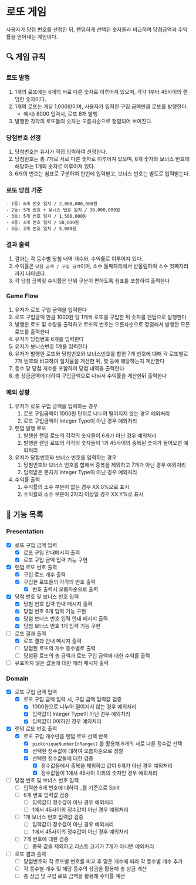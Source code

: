 # 로또 게임
사용자가 당첨 번호를 선정한 뒤, 랜덤하게 선택된 숫자들과 비교하여 당첨금액과 수익률을 얻어내는 게임이다.
## 🔍 게임 규칙
### 로또 발행
1. 1개의 로또에는 6개의 서로 다른 숫자로 이루어져 있으며, 각각 1부터 45사이의 랜덤한 숫자이다.
2. 1개의 로또는 개당 1,000원이며, 사용자가 입력한 구입 금액만큼 로또를 발행한다. 
   - 예시) 8000 입력시, 로또 8개 발행
3. 발행한 각각의 로또들의 숫자는 오름차순으로 정렬되어 보여진다.
### 당첨번호 선정
1. 당첨번호는 유저가 직접 입력하여 선정한다.
2. 당첨번호는 총 7개로 서로 다른 숫자로 이루어져 있으며, 6개 숫자와 보너스 번호에 해당하는 1개의 숫자로 이루어져 있다.
3. 6개의 번호는 쉼표로 구분하여 한번에 입력받고, 보너스 번호는 별도로 입력받는다.
### 로또 당첨 기준
    - 1등: 6개 번호 일치 / 2,000,000,000원
    - 2등: 5개 번호 + 보너스 번호 일치 / 30,000,000원
    - 3등: 5개 번호 일치 / 1,500,000원
    - 4등: 4개 번호 일치 / 50,000원
    - 5등: 3개 번호 일치 / 5,000원
### 결과 출력
1. 결과는 각 등수별 당첨 내역 개수와, 수익률로 이루어져 있다.
2. 수익률은 `당첨 금액 / 구입 금액`이며, 소수 둘째자리에서 반올림하여 소수 첫째자리까지 나타낸다.
3. 각 당첨 금액및 수익률은 단위 구분이 편하도록 쉼표를 포함하여 출력한다

### Game Flow
1. 유저가 로또 구입 금액을 입력한다
2. 로또 구입금액 만큼 1000원 당 1개씩 로또를 구입한 뒤 숫자를 랜덤으로 발행한다
3. 발행한 로또 및 수량을 출력하고 로또의 번호는 오름차순으로 정렬해서 발행한 모든 로또를 출력한다
4. 유저가 당첨번호 6개를 입력한다
5. 유저가 보너스번호 1개를 입력한다
6. 유저가 발행한 로또와 당첨번호와 보너스번호를 합한 7개 번호에 대해 각 로또별로 7개 번호와 비교하여 일치율을 게산한 뒤, 몇 등에 해당하는지 계산한다
7. 등수 당 당첨 개수를 포함하여 당첨 내역을 출력한다
8. 총 상금금액에 대하여 구입금액으로 나눠서 수익률을 계산한뒤 출력한다

### 예외 상황
1. 유저가 로또 구입 금액을 입력하는 경우
   1. 로또 구입금액이 1000원 단위로 나누어 떨어지지 않는 경우 예외처리
   2. 로또 구입금액이 Integer Type이 아닌 경우 예외처리
2. 랜덤 발행 로또
   1. 발행한 랜덤 로또의 각각의 숫자들이 6개가 아닌 경우 예외처리
   2. 발행한 랜덤 로또의 각각의 숫자들이 1과 45사이의 중복된 숫자가 들어오면 예외처리
3. 유저가 당첨번호와 보너스 번호를 입력하는 경우
   1. 당첨번호와 보너스 번호를 합해서 중복을 제외하고 7개가 아닌 경우 예외처리
   2. 입력받은 문자가 Integer Type이 아닌 경우 예외처리
4. 수익률 출력
   1. 수익률의 소수 부분이 없는 경우 XX.0%으로 표시
   2. 수익률의 소수 부분이 2자리 이상일 경우 XX.Y%로 표시

## 🚀 기능 목록

### Presentation
- [x] 로또 구입 금액 입력
  - [x] 로또 구입 안내메시지 출력
  - [x] 로또 구입 금액 입력 기능 구현
- [x] 랜덤 로또 번호 출력
  - [x] 구입 로또 개수 출력
  - [x] 구입한 로또들의 각각의 번호 출력
    - [x] 번호 출력시 오름차순으로 출력
- [x] 당첨 번호 및 보너스 번호 입력
  - [x] 당첨 번호 입력 안내 메시지 출력
  - [x] 당첨 번호 6개 입력 기능 구현
  - [x] 당첨 보너스 번호 입력 안내 메시지 출력
  - [x] 당첨 보너스 번호 1개 입력 기능 구현
- [ ] 로또 결과 출력
  - [x] 로또 결과 안내 메시지 출력
  - [ ] 당첨된 로또의 개수 등수별로 출력
  - [ ] 당첨된 로또의 총 금액과 로또 구입 금액에 대한 수익률 출력
- [ ] 유효하지 않은 값들에 대한 에러 메시지 출력

### Domain
- [x] 로또 구입 금액 입력
  - [x] 로또 구입 금액 입력 시, 구입 금액 입력값 검증
    - [x] 1000원으로 나누어 떨이지지 않는 경우 예외처리
    - [x] 입력값이 Integer Type이 아닌 경우 예외처리
    - [x] 입력값이 0이하인 경우 예외처리
- [x] 랜덤 로또 번호 출력
  -[x] 로또 구입 개수만큼 랜덤 로또 선택 반복
    - [x] `pickUniqueNumberInRange()` 를 활용해 6개의 서로 다른 정수값 선택
    - [x] 선택한 정수값에 대하여 오름차순으로 정렬
    - [x] 선택한 정수값들에 대한 검증
      - [x] 정수값들에서 중복을 제외하고 값이 6개가 아닌 경우 예외처리
      - [x] 정수값들이 1에서 45사이 이외의 숫자인 경우 예외처리
- [ ] 당첨 번호 및 보너스 번호 입력
  - [ ] 입력한 6개 번호에 대하여 `,`를 기준으로 Split
  - [ ] 6개 번호 입력값 검증
    - [ ] 입력값이 정수값이 아닌 경우 예외처리
    - [ ] 1에서 45사이의 정수값이 아닌 경우 예외처리
  - [ ] 1개 보너스 번호 입력값 검증
    - [ ] 입력값이 정수값이 아닌 경우 예외처리
    - [ ] 1에서 45사이의 정수값이 아닌 경우 예외처리
  - [ ] 7개 번호에 대한 검증
    - [ ] 중복 값을 제외하고 리스트 크기가 7개가 아니면 예외처리
- [ ] 로또 결과 출력
  - [ ] 당첨번호와 각 로또별 번호를 비교 후 맞은 개수에 따라 각 등수별 개수 추가
  - [ ] 각 등수별 개수 및 해당 등수의 상금을 활용해 총 상금 계산
  - [ ] 총 상금 및 구입 로또 금액을 활용해 수익률 계산